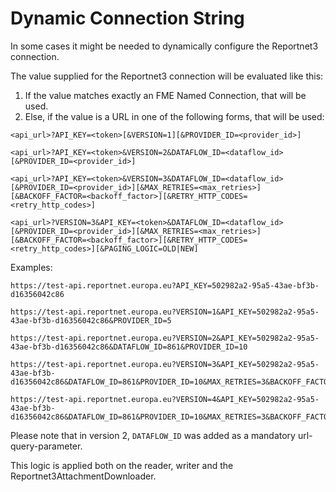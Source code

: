 # Dynamic Connection String
In some cases it might be needed to dynamically configure the Reportnet3 connection.

The value supplied for the Reportnet3 connection will be evaluated like this:

1. If the value matches exactly an FME Named Connection, that will be used.
2. Else, if the value is a URL in one of the following forms, that will be used:

`<api_url>?API_KEY=<token>[&VERSION=1][&PROVIDER_ID=<provider_id>]`

`<api_url>?API_KEY=<token>&VERSION=2&DATAFLOW_ID=<dataflow_id>[&PROVIDER_ID=<provider_id>]`

`<api_url>?API_KEY=<token>&VERSION=3&DATAFLOW_ID=<dataflow_id>[&PROVIDER_ID=<provider_id>][&MAX_RETRIES=<max_retries>][&BACKOFF_FACTOR=<backoff_factor>][&RETRY_HTTP_CODES=<retry_http_codes>]`

`<api_url>?VERSION=3&API_KEY=<token>&DATAFLOW_ID=<dataflow_id>[&PROVIDER_ID=<provider_id>][&MAX_RETRIES=<max_retries>][&BACKOFF_FACTOR=<backoff_factor>][&RETRY_HTTP_CODES=<retry_http_codes>][&PAGING_LOGIC=OLD|NEW]`

Examples:
```
https://test-api.reportnet.europa.eu?API_KEY=502982a2-95a5-43ae-bf3b-d16356042c86

https://test-api.reportnet.europa.eu?VERSION=1&API_KEY=502982a2-95a5-43ae-bf3b-d16356042c86&PROVIDER_ID=5

https://test-api.reportnet.europa.eu?VERSION=2&API_KEY=502982a2-95a5-43ae-bf3b-d16356042c86&DATAFLOW_ID=861&PROVIDER_ID=10

https://test-api.reportnet.europa.eu?VERSION=3&API_KEY=502982a2-95a5-43ae-bf3b-d16356042c86&DATAFLOW_ID=861&PROVIDER_ID=10&MAX_RETRIES=3&BACKOFF_FACTOR=10&RETRY_HTTP_CODES=401,403

https://test-api.reportnet.europa.eu?VERSION=4&API_KEY=502982a2-95a5-43ae-bf3b-d16356042c86&DATAFLOW_ID=861&PROVIDER_ID=10&MAX_RETRIES=3&BACKOFF_FACTOR=10&RETRY_HTTP_CODES=401,403&PAGING_LOGIC=NEW
```

Please note that in version 2, `DATAFLOW_ID` was added as a mandatory url-query-parameter.

This logic is applied both on the reader, writer and the Reportnet3AttachmentDownloader.